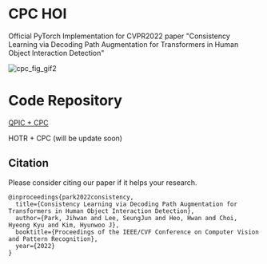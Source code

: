 # CPC HOI
Official PyTorch Implementation for CVPR2022 paper "Consistency Learning via Decoding Path Augmentation for Transformers in Human Object Interaction Detection"


![cpc_fig_gif2](https://user-images.githubusercontent.com/70801434/173210572-5d340252-bc9f-4adb-9034-600837f201a7.gif)

# Code Repository

[QPIC + CPC](https://github.com/jihwanp/CPC_QPIC)

HOTR + CPC (will be update soon)


## Citation
Please consider citing our paper if it helps your research.
```
@inproceedings{park2022consistency,
  title={Consistency Learning via Decoding Path Augmentation for Transformers in Human Object Interaction Detection},
  author={Park, Jihwan and Lee, SeungJun and Heo, Hwan and Choi, Hyeong Kyu and Kim, Hyunwoo J},
  booktitle={Proceedings of the IEEE/CVF Conference on Computer Vision and Pattern Recognition},
  year={2022}
}
```
